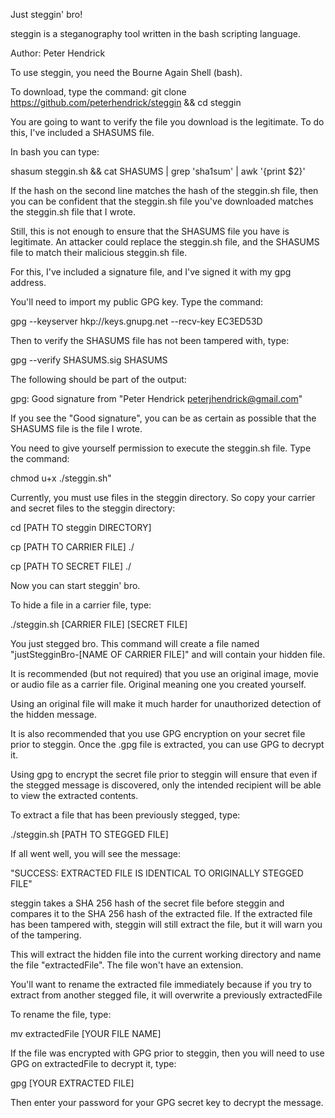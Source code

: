 Just steggin' bro!

steggin is a steganography tool written in the bash scripting language.

Author: Peter Hendrick

To use steggin, you need the Bourne Again Shell (bash).

To download, type the command:
git clone https://github.com/peterhendrick/steggin && cd steggin

You are going to want to verify the file you download is the legitimate. To do
this, I've included a SHASUMS file.

In bash you can type:

shasum steggin.sh && cat SHASUMS | grep 'sha1sum' | awk '{print $2}'

If the hash on the second line matches the hash of the steggin.sh file, then you
can be confident that the steggin.sh file you've downloaded matches the steggin.sh
file that I wrote.


Still, this is not enough to ensure that the SHASUMS file you have is legitimate.
An attacker could replace the steggin.sh file, and the SHASUMS file to match
their malicious steggin.sh file.

For this, I've included a signature file, and I've signed it with my gpg address.

You'll need to import my public GPG key. Type the command:

gpg --keyserver hkp://keys.gnupg.net --recv-key EC3ED53D

Then to verify the SHASUMS file has not been tampered with, type:

gpg --verify SHASUMS.sig SHASUMS

The following should be part of the output:

gpg: Good signature from "Peter Hendrick <peterjhendrick@gmail.com>"


If you see the "Good signature", you can be as certain as possible that the SHASUMS file is the file I wrote.

You need to give yourself permission to execute the steggin.sh file. Type the command:

chmod u+x ./steggin.sh"


Currently, you must use files in the steggin directory. So copy your carrier and secret files to the steggin directory:

cd [PATH TO steggin DIRECTORY]

cp [PATH TO CARRIER FILE] ./

cp [PATH TO SECRET FILE] ./

Now you can start steggin' bro.

To hide a file in a carrier file, type:

./steggin.sh [CARRIER FILE] [SECRET FILE]

You just stegged bro. This command will create a file named "justStegginBro-[NAME OF CARRIER FILE]" and will contain your hidden file.

It is recommended (but not required) that you use an original image, movie or audio file as a carrier file. Original meaning one you created yourself.

Using an original file will make it much harder for unauthorized detection of the hidden message.

It is also recommended that you use GPG encryption on your secret file prior to steggin. Once the .gpg file is extracted, you can use GPG to decrypt it.


Using gpg to encrypt the secret file prior to steggin will ensure that even if the stegged message is discovered,
only the intended recipient will be able to view the extracted contents.


To extract a file that has been previously stegged, type:

./steggin.sh [PATH TO STEGGED FILE]

If all went well, you will see the message:

"SUCCESS: EXTRACTED FILE IS IDENTICAL TO ORIGINALLY STEGGED FILE"

steggin takes a SHA 256 hash of the secret file before steggin and compares it to the SHA 256 hash of the extracted file. If the extracted file has been tampered with, steggin will still extract the file, but it will warn you of the tampering.

This will extract the hidden file into the current working directory and name the file "extractedFile". The file won't have an extension.

You'll want to rename the extracted file immediately because if you try to extract from another stegged file, it will overwrite a previously extractedFile

To rename the file, type:

mv extractedFile [YOUR FILE NAME]

If the file was encrypted with GPG prior to steggin, then you will need to use GPG on extractedFile to decrypt it, type:

gpg [YOUR EXTRACTED FILE]

Then enter your password for your GPG secret key to decrypt the message.
